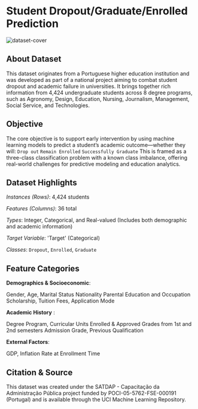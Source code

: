 # Student Dropout/Graduate/Enrolled Prediction 

![dataset-cover](https://github.com/user-attachments/assets/e017ac6d-f96b-4193-89cd-862161f9c32d)

## About Dataset
This dataset originates from a Portuguese higher education institution and was developed as part of a national project aiming to combat student dropout and academic failure in universities. It brings together rich information from 4,424 undergraduate students across 8 degree programs, such as Agronomy, Design, Education, Nursing, Journalism, Management, Social Service, and Technologies.

## Objective
The core objective is to support early intervention by using machine learning models to predict a student’s academic outcome—whether they will:
`Drop out`
`Remain Enrolled`
`Successfully Graduate`
This is framed as a three-class classification problem with a known class imbalance, offering real-world challenges for predictive modeling and education analytics.


## Dataset Highlights
*Instances (Rows)*: 4,424 students

*Features (Columns)*: 36 total

*Types*: Integer, Categorical, and Real-valued
(Includes both demographic and academic information)

*Target Variable*: 'Target' (Categorical)

*Classes*: `Dropout`, `Enrolled`, `Graduate`


## Feature Categories

**Demographics & Socioeconomic**:

Gender, Age, Marital Status
Nationality
Parental Education and Occupation
Scholarship, Tuition Fees, Application Mode

**Academic History** :

Degree Program, Curricular Units Enrolled & Approved
Grades from 1st and 2nd semesters
Admission Grade, Previous Qualification

**External Factors**:

GDP, Inflation Rate at Enrollment Time

## Citation & Source
This dataset was created under the SATDAP - Capacitação da Administração Pública project funded by POCI-05-5762-FSE-000191 (Portugal) and is available through the UCI Machine Learning Repository.

